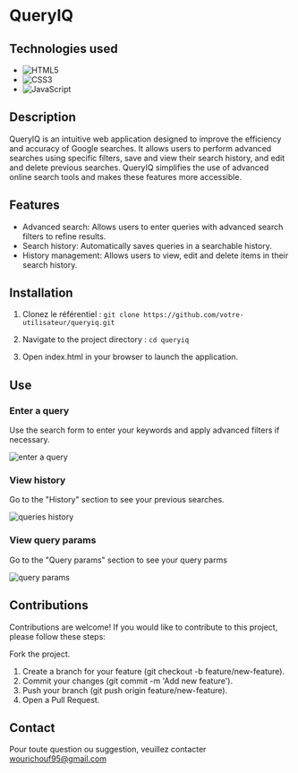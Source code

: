 # QueryIQ

## Technologies used

- ![HTML5](https://img.shields.io/badge/HTML5-E34F26?style=for-the-badge&logo=html5&logoColor=white)
- ![CSS3](https://img.shields.io/badge/CSS3-1572B6?style=for-the-badge&logo=css3&logoColor=white)
- ![JavaScript](https://img.shields.io/badge/JavaScript-F7DF1E?style=for-the-badge&logo=javascript&logoColor=black)

## Description

QueryIQ is an intuitive web application designed to improve the efficiency and accuracy of Google searches. It allows users to perform advanced searches using specific filters, save and view their search history, and edit and delete previous searches. QueryIQ simplifies the use of advanced online search tools and makes these features more accessible.

## Features

- Advanced search: Allows users to enter queries with advanced search filters to refine results.
- Search history: Automatically saves queries in a searchable history.
- History management: Allows users to view, edit and delete items in their search history.

## Installation

1. Clonez le référentiel :
`git clone https://github.com/votre-utilisateur/queryiq.git`

2. Navigate to the project directory :
`cd queryiq`

3. Open index.html in your browser to launch the application.

## Use

### Enter a query

Use the search form to enter your keywords and apply advanced filters if necessary.

![enter a query](https://github.com/Richouf95/QueryIQ/blob/main/assets/Capture%20d'%C3%A9cran%202024-06-01%20014439.png?raw=true)

### View history

Go to the "History" section to see your previous searches.

![queries history](https://github.com/Richouf95/QueryIQ/blob/main/assets/Capture%20d'%C3%A9cran%202024-06-01%20014740.png?raw=true)

### View query params

Go to the "Query params" section to see your query parms

![query params](https://github.com/Richouf95/QueryIQ/blob/main/assets/Capture%20d'%C3%A9cran%202024-06-01%20014915.png?raw=true)

## Contributions

Contributions are welcome! If you would like to contribute to this project, please follow these steps:

Fork the project.

1. Create a branch for your feature (git checkout -b feature/new-feature).
2. Commit your changes (git commit -m 'Add new feature').
3. Push your branch (git push origin feature/new-feature).
4. Open a Pull Request.

## Contact

Pour toute question ou suggestion, veuillez contacter <wourichouf95@gmail.com>
